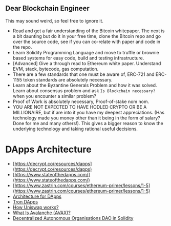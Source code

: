## Dear Blockchain Engineer

This may sound weird, so feel free to ignore it. 

- Read and get a fair understanding of the Bitcoin whitepaper. The next is a bit daunting but do it in your free time, clone the Bitcoin repo and go over 
the source code, see if you can co-relate with paper and code in the repo. 
- Learn Solidity Programming Language and move to truffle or brownie based systems for easy code, build and testing infrastructure. 
- [Advanced] Give a through read to Ethereum white paper. Understand EVM, stack, bytecode, gas computation. 
- There are a few standards that one must be aware of, ERC-721 and ERC-1155 token standards are absolutely necessary. 
- Learn about the Byzantine Generals Problem and how it was solved. Learn about consensus problem and ask `Is Blockchain necessary?` when you encounter a similar problem?
- Proof of Work is absolutely necessary, Proof-of-stake nom nom. 
- YOU ARE NOT EXPECTED TO HAVE HODLED CRYPTO OR BE A MILLIONAIRE, but if are into it you have my deepest appreciations. (Has technology made you money other than it being in the form of salary? Done for me and many others!). This gives a bigger reason to know the underlying technology and taking rational useful decisions.


# DApps Architecture

- [https://decrypt.co/resources/dapps](https://decrypt.co/resources/dapps)
- [https://www.stateofthedapps.com/](https://www.stateofthedapps.com/)
- [https://www.zastrin.com/courses/ethereum-primer/lessons/1-5](https://www.zastrin.com/courses/ethereum-primer/lessons/1-5)
- [Architecture for DApps](https://www.freecodecamp.org/news/how-to-design-a-secure-backend-for-your-decentralized-application-9541b5d8bddb/)
- [Tron DApps](https://tron.network/)
- [How Uniswap works?](https://docs.uniswap.org/protocol/V2/concepts/protocol-overview/how-uniswap-works)
- [What Is Avalanche (AVAX)?](https://academy.binance.com/en/articles/what-is-avalanche-avax)
- [Decentralized Autonomous Organisations DAO in Solidity](https://m.youtube.com/watch?v=rD8AxZ_wBA4&feature=youtu.be)
